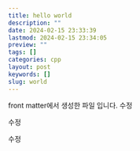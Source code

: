 ```yaml
---
title: hello world
description: ""
date: 2024-02-15 23:33:39
lastmod: 2024-02-15 23:34:05
preview: ""
tags: []
categories: cpp
layout: post
keywords: []
slug: world
---
```


front matter에서 생성한 파일 입니다.
수정

수정


수정